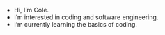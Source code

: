 - Hi, I’m Cole.
- I’m interested in coding and software engineering.
- I’m currently learning the basics of coding.

<!---
cdickenson55/cdickenson55 is a ✨ special ✨ repository because its `README.md` (this file) appears on your GitHub profile.
You can click the Preview link to take a look at your changes.
--->
